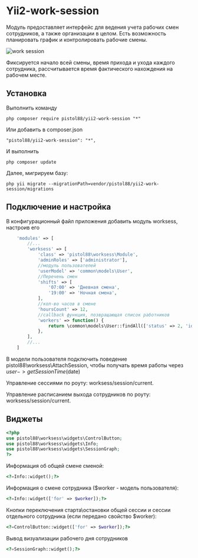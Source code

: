Yii2-work-session
==========

Модуль предоставляет интерфейс для ведения учета рабочих смен сотрудников, а также организации в целом. Есть возможность планировать график и контролировать рабочие смены.

![work session](https://cloud.githubusercontent.com/assets/8104605/16575746/fd85769c-42a3-11e6-9385-fa5f3b59bb33.png)

Фиксируется начало всей смены, время прихода и ухода каждого сотрудника, рассчитывается время фактического нахождения на рабочем месте.

Установка
---------------------------------

Выполнить команду

```
php composer require pistol88/yii2-work-session "*"
```

Или добавить в composer.json

```
"pistol88/yii2-work-session": "*",
```

И выполнить

```
php composer update
```

Далее, мигрируем базу:

```
php yii migrate --migrationPath=vendor/pistol88/yii2-work-session/migrations
```

Подключение и настройка
---------------------------------

В конфигурационный файл приложения добавить модуль worksess, настроив его

```php
    'modules' => [
        //...
        'worksess' => [
            'class' => 'pistol88\worksess\Module',
            'adminRoles' => ['administrator'],
            //модуль пользователей
            'userModel' => 'common\models\User',
            //Перечень смен
            'shifts' => [
                '07:00' => 'Дневная смена',
                '19:00' => 'Ночная смена',
            ],
            //кол-во часов в смене
            'hoursCount' => 12,
            //callback функция, позвращающая список работников
            'workers' => function() {
                return \common\models\User::findAll(['status' => 2, 'id' => Yii::$app->authManager->getUserIdsByRole(['washer'])]);
            },
        ],
        //...
    ]
``` 

В модели пользователя подключить поведение pistol88\worksess\AttachSession, чтобы получать время работы через $user->getSessionTime($date)

Управление сессиями по роуту: worksess/session/current.

Управление расписанием выхода сотрудников по роуту: worksess/session/current.


Виджеты
---------------------------------
```php
<?php
use pistol88\worksess\widgets\ControlButton;
use pistol88\worksess\widgets\Info;
use pistol88\worksess\widgets\SessionGraph;
?>
```

Информация об общей смене сменой:
```php
<?=Info::widget();?>
```

Информация о смене сотрудника ($worker - модель пользователя):
```php
<?=Info::widget(['for' => $worker]);?>
```

Кнопки переключения старта\остановки общей сессии и сессии отдельного сотрудника (если передано свойство $worker):
```php
<?=ControlButton::widget(['for' => $worker]);?>
```

Вывод визуализации рабочего дня сотрудников
```php
<?=SessionGraph::widget();?>
```